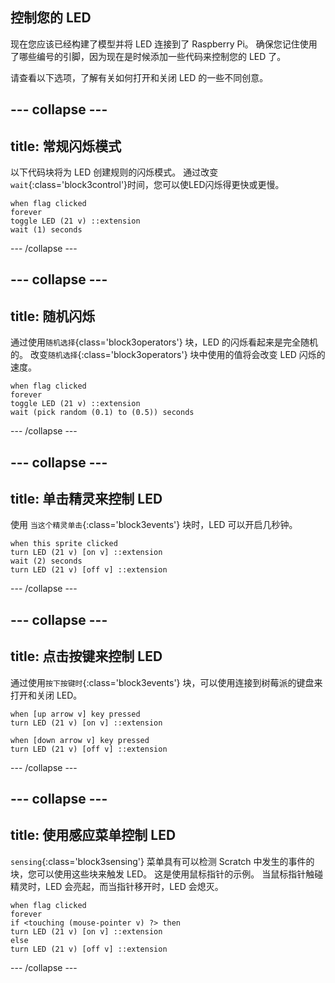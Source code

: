 ## 控制您的 LED

现在您应该已经构建了模型并将 LED 连接到了 Raspberry Pi。 确保您记住使用了哪些编号的引脚，因为现在是时候添加一些代码来控制您的 LED 了。

请查看以下选项，了解有关如何打开和关闭 LED 的一些不同创意。

--- collapse ---
---
title: 常规闪烁模式
---

以下代码块将为 LED 创建规则的闪烁模式。 通过改变`wait`{:class='block3control'}时间，您可以使LED闪烁得更快或更慢。

```blocks3
when flag clicked
forever
toggle LED (21 v) ::extension
wait (1) seconds
```

--- /collapse ---

--- collapse ---
---
title: 随机闪烁
---

通过使用`随机选择`{class='block3operators'} 块，LED 的闪烁看起来是完全随机的。 改变`随机选择`{:class='block3operators'} 块中使用的值将会改变 LED 闪烁的速度。

```blocks3
when flag clicked
forever
toggle LED (21 v) ::extension
wait (pick random (0.1) to (0.5)) seconds
```

--- /collapse ---

--- collapse ---
---
title: 单击精灵来控制 LED
---

使用 `当这个精灵单击`{:class='block3events'} 块时，LED 可以开启几秒钟。

```blocks3
when this sprite clicked
turn LED (21 v) [on v] ::extension
wait (2) seconds
turn LED (21 v) [off v] ::extension
```

--- /collapse ---

--- collapse ---
---
title: 点击按键来控制 LED
---

通过使用`按下按键时`{:class='block3events'} 块，可以使用连接到树莓派的键盘来打开和关闭 LED。

```blocks3
when [up arrow v] key pressed
turn LED (21 v) [on v] ::extension

when [down arrow v] key pressed
turn LED (21 v) [off v] ::extension
```

--- /collapse ---

--- collapse ---
---
title: 使用感应菜单控制 LED
---

`sensing`{:class='block3sensing'} 菜单具有可以检测 Scratch 中发生的事件的块，您可以使用这些块来触发 LED。 这是使用鼠标指针的示例。 当鼠标指针触碰精灵时，LED 会亮起，而当指针移开时，LED 会熄灭。

```blocks3
when flag clicked
forever
if <touching (mouse-pointer v) ?> then
turn LED (21 v) [on v] ::extension
else
turn LED (21 v) [off v] ::extension
```

--- /collapse ---

